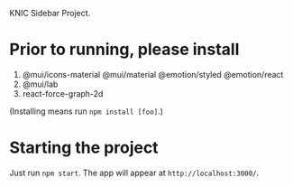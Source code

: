 KNIC Sidebar Project.

# Prior to running, please install 

 1) @mui/icons-material @mui/material @emotion/styled @emotion/react
 2) @mui/lab
 3) react-force-graph-2d
 
 (Installing means run `npm install [foo]`.)
 
 # Starting the project
 
 Just run `npm start`. The app will appear at `http://localhost:3000/`.

